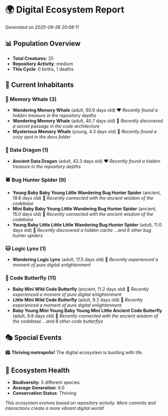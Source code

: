 # 🌍 Digital Ecosystem Report
*Generated on 2025-09-26 20:08:11*

## 📊 Population Overview
- **Total Creatures**: 25
- **Repository Activity**: medium
- **This Cycle**: 0 births, 1 deaths

## 👥 Current Inhabitants

### 🐋 Memory Whale (3)
- **Wandering Memory Whale** (adult, 60.9 days old) ❤️
  *Recently found a hidden treasure in the repository depths*
- **Wandering Memory Whale** (adult, 40.7 days old) 💛
  *Recently discovered a secret passage in the code architecture*
- **Mysterious Memory Whale** (young, 4.3 days old) 💚
  *Recently found a cozy spot in the docs folder*

### 🐉 Data Dragon (1)
- **Ancient Data Dragon** (adult, 43.3 days old) ❤️
  *Recently found a hidden treasure in the repository depths*

### 🕷️ Bug Hunter Spider (9)
- **Young Baby Baby Young Little Wandering Bug Hunter Spider** (ancient, 19.8 days old) 💛
  *Recently connected with the ancient wisdom of the codebase*
- **Mini Baby Baby Young Little Wandering Bug Hunter Spider** (ancient, 15.0 days old) 💛
  *Recently connected with the ancient wisdom of the codebase*
- **Young Baby Little Little Little Wandering Bug Hunter Spider** (adult, 11.0 days old) 💛
  *Recently discovered a hidden cache*
  *...and 6 other bug hunter spiders*

### 🐱 Logic Lynx (1)
- **Wandering Logic Lynx** (adult, 17.5 days old) 💚
  *Recently experienced a moment of pure digital enlightenment*

### 🦋 Code Butterfly (11)
- **Baby Mini Wild Code Butterfly** (ancient, 11.2 days old) 💛
  *Recently experienced a moment of pure digital enlightenment*
- **Little Mini Wild Code Butterfly** (adult, 9.2 days old) 💚
  *Recently experienced a moment of pure digital enlightenment*
- **Baby Young Mini Young Baby Young Mini Little Ancient Code Butterfly** (adult, 8.8 days old) 💚
  *Recently connected with the ancient wisdom of the codebase*
  *...and 8 other code butterflys*

## 🎭 Special Events

🏙️ **Thriving metropolis!** The digital ecosystem is bustling with life.

## 🔬 Ecosystem Health
- **Biodiversity**: 5 different species
- **Average Generation**: 6.0
- **Conservation Status**: Thriving

*This ecosystem evolves based on repository activity. More commits and interactions create a more vibrant digital world!*